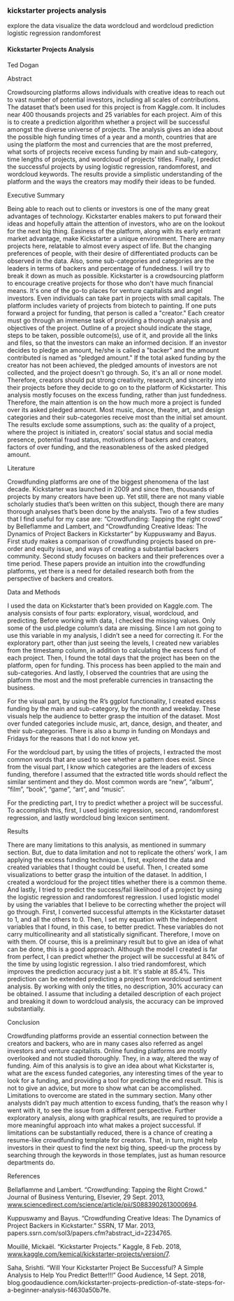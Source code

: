 ### kickstarter projects analysis
 explore the data
 visualize the data
 wordcloud and wordcloud prediction
 logistic regression
 randomforest


#### Kickstarter Projects Analysis
Ted Dogan

Abstract

Crowdsourcing platforms allows individuals with creative ideas to reach out to vast number of potential investors, including all scales of contributions. The dataset that’s been used for this project is from Kaggle.com. It includes near 400 thousands projects and 25 variables for each project. Aim of this is to create a prediction algorithm whether a project will be successful amongst the diverse universe of projects. The analysis gives an idea about the possible high funding times of a year and a month, countries that are using the platform the most and currencies that are the most preferred, what sorts of projects receive excess funding by main and sub-category, time lengths of projects, and wordcloud of projects’ titles. Finally, I predict the successful projects by using logistic regression, randomforest, and wordcloud keywords. The results provide a simplistic understanding of the platform and the ways the creators may modify their ideas to be funded.

Executive Summary

Being able to reach out to clients or investors is one of the many great advantages of technology. Kickstarter enables makers to put forward their ideas and hopefully attain the attention of investors, who are on the lookout for the next big thing. Easiness of the platform, along with its early entrant market advantage, make Kickstarter a unique environment. There are many projects here, relatable to almost every aspect of life. But the changing preferences of people, with their desire of differentiated products can be observed in the data. Also, some sub-categories and categories are the leaders in terms of backers and percentage of fundedness. I will try to break it down as much as possible.
Kickstarter is a crowdsourcing platform to encourage creative projects for those who don't have much financial means. It's one of the go-to places for venture capitalists and angel investors. Even individuals can take part in projects with small capitals. The platform includes variety of projects from biotech to painting. If one puts forward a project for funding, that person is called a "creator." Each creator must go through an immense task of providing a thorough analysis and objectives of the project. Outline of a project should indicate the stage, steps to be taken, possible outcome(s), use of it, and provide all the links and files, so that the investors can make an informed decision. If an investor decides to pledge an amount, he/she is called a "backer" and the amount contributed is named as "pledged amount." If the total asked funding by the creator has not been achieved, the pledged amounts of investors are not collected, and the project doesn't go through. So, it's an all or none model. Therefore, creators should put strong creativity, research, and sincerity into their projects before they decide to go on to the platform of Kickstarter.
This analysis mostly focuses on the excess funding, rather than just fundedness. Therefore, the main attention is on the how much more a project is funded over its asked pledged amount. Most music, dance, theatre, art, and design categories and their sub-categories receive most than the initial set amount. The results exclude some assumptions, such as: the quality of a project, where the project is initiated in, creators’ social status and social media presence, potential fraud status, motivations of backers and creators, factors of over funding, and the reasonableness of the asked pledged amount.

Literature

Crowdfunding platforms are one of the biggest phenomena of the last decade. Kickstarter was launched in 2009 and since then, thousands of projects by many creators have been up. Yet still, there are not many viable scholarly studies that’s been written on this subject, though there are many thorough analyses that’s been done by the analysts. Two of a few studies that I find useful for my case are: “Crowdfunding: Tapping the right crowd” by Belleflamme and Lambert, and “Crowdfunding Creative Ideas: The Dynamics of Project Backers in Kickstarter” by Kuppuswamy and Bayus. First study makes a comparison of crowdfunding projects based on pre-order and equity issue, and ways of creating a substantial backers community. Second study focuses on backers and their preferences over a time period. These papers provide an intuition into the crowdfunding platforms, yet there is a need for detailed research both from the perspective of backers and creators.

Data and Methods

I used the data on Kickstarter that’s been provided on Kaggle.com. The analysis consists of four parts: exploratory, visual, wordcloud, and predicting. Before working with data, I checked the missing values. Only some of the usd.pledge column’s data are missing. Since I am not going to use this variable in my analysis, I didn’t see a need for correcting it. For the exploratory part, other than just seeing the levels, I created new variables from the timestamp column, in addition to calculating the excess fund of each project. Then, I found the total days that the project has been on the platform, open for funding. This process has been applied to the main and sub-categories. And lastly, I observed the countries that are using the platform the most and the most preferable currencies in transacting the business. 
 
 

For the visual part, by using the R’s ggplot functionality, I created excess funding by the main and sub-category, by the month and weekday. These visuals help the audience to better grasp the intuition of the dataset. Most over funded categories include music, art, dance, design, and theater, and their sub-categories. There is also a bump in funding on Mondays and Fridays for the reasons that I do not know yet.
  
  
For the wordcloud part, by using the titles of projects, I extracted the most common words that are used to see whether a pattern does exist. Since from the visual part, I know which categories are the leaders of excess funding, therefore I assumed that the extracted title words should reflect the similar sentiment and they do. Most common words are “new”, “album”, “film”, “book”, “game”, “art”, and “music”. 
  
For the predicting part, I try to predict whether a project will be successful. To accomplish this, first, I used logistic regression, second, randomforest regression, and lastly wordcloud bing lexicon sentiment.
 
 
 

Results

There are many limitations to this analysis, as mentioned in summary section. But, due to data limitation and not to replicate the others’ work, I am applying the excess funding technique. 
I, first, explored the data and created variables that I thought could be useful. Then, I created some visualizations to better grasp the intuition of the dataset. In addition, I created a wordcloud for the project titles whether there is a common theme. And lastly, I tried to predict the success/fail likelihood of a project by using the logistic regression and randomforest regression.
I used logistic model by using the variables that I believe to be correcting whether the project will go through. First, I converted successful attempts in the Kickstarter dataset to 1, and all the others to 0. Then, I set my equation with the independent variables that I found, in this case, to better predict. These variables do not carry multicollinearity and all statistically significant. Therefore, I move on with them. Of course, this is a preliminary result but to give an idea of what can be done, this is a good approach. Although the model I created is far from perfect, I can predict whether the project will be successful at 84% of the time by using logistic regression.
I also tried randomforest, which improves the prediction accuracy just a bit. It's stable at 85.4%.
This prediction can be extended predicting a project from wordcloud sentiment analysis. By working with only the titles, no description, 30% accuracy can be obtained. I assume that including a detailed description of each project and breaking it down to wordcloud analysis, the accuracy can be improved substantially. 

Conclusion

Crowdfunding platforms provide an essential connection between the creators and backers, who are in many cases also referred as angel investors and venture capitalists. Online funding platforms are mostly overlooked and not studied thoroughly. They, in a way, altered the way of funding. Aim of this analysis is to give an idea about what Kickstarter is, what are the excess funded categories, any interesting times of the year to look for a funding, and providing a tool for predicting the end result.  This is not to give an advice, but more to show what can be accomplished. Limitations to overcome are stated in the summary section. Many other analysts didn’t pay much attention to excess funding, that’s the reason why I went with it, to see the issue from a different perspective. Further exploratory analysis, along with graphical results, are required to provide a more meaningful approach into what makes a project successful. If limitations can be substantially reduced, there is a chance of creating a resume-like crowdfunding template for creators. That, in turn, might help investors in their quest to find the next big thing, speed-up the process by searching through the keywords in those templates, just as human resource departments do.






References

Bellaflamme and Lambert. “Crowdfunding: Tapping the Right Crowd.” Journal of Business Venturing, Elsevier, 29 Sept. 2013, www.sciencedirect.com/science/article/pii/S0883902613000694.

Kuppuswamy and Bayus. “Crowdfunding Creative Ideas: The Dynamics of Project Backers in Kickstarter.” SSRN, 17 Mar. 2013, papers.ssrn.com/sol3/papers.cfm?abstract_id=2234765.

Mouillé, Mickaël. “Kickstarter Projects.” Kaggle, 8 Feb. 2018, www.kaggle.com/kemical/kickstarter-projects/version/7.

Saha, Srishti. “Will Your Kickstarter Project Be Successful? A Simple Analysis to Help You Predict Better!!!” Good Audience, 14 Sept. 2018, blog.goodaudience.com/kickstarter-projects-prediction-of-state-steps-for-a-beginner-analysis-f4630a50b7fe.

